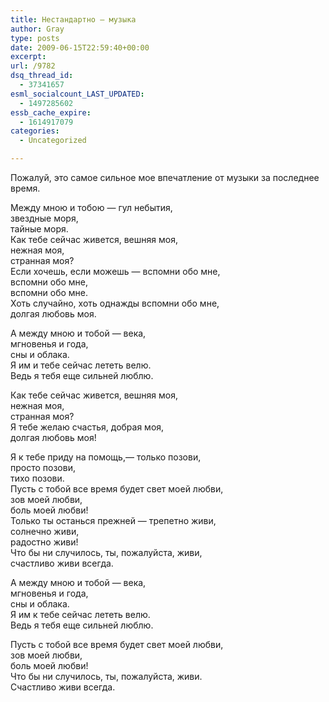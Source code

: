 ```yaml
---
title: Нестандартно — музыка
author: Gray
type: posts
date: 2009-06-15T22:59:40+00:00
excerpt:
url: /9782
dsq_thread_id:
  - 37341657
esml_socialcount_LAST_UPDATED:
  - 1497285602
essb_cache_expire:
  - 1614917079
categories:
  - Uncategorized

---
```








<p style="clear: both">
  Пожалуй, это самое сильное мое впечатление от музыки за последнее время.
</p>

Между мною и тобою — гул небытия,  
звездные моря,  
тайные моря.  
Как тебе сейчас живется, вешняя моя,  
нежная моя,  
странная моя?  
Если хочешь, если можешь — вспомни обо мне,  
вспомни обо мне,  
вспомни обо мне.  
Хоть случайно, хоть однажды вспомни обо мне,  
долгая любовь моя.

А между мною и тобой — века,  
мгновенья и года,  
сны и облака.  
Я им и тебе сейчас лететь велю.  
Ведь я тебя еще сильней люблю.

Как тебе сейчас живется, вешняя моя,  
нежная моя,  
странная моя?  
Я тебе желаю счастья, добрая моя,  
долгая любовь моя!

<p style="clear: both">
  Я к тебе приду на помощь,— только позови,<br />просто позови,<br />тихо позови.<br />Пусть с тобой все время будет свет моей любви,<br />зов моей любви,<br />боль моей любви!<br />Только ты останься прежней — трепетно живи,<br />солнечно живи,<br />радостно живи!<br />Что бы ни случилось, ты, пожалуйста, живи,<br />счастливо живи всегда.
</p>

А между мною и тобой — века,  
мгновенья и года,  
сны и облака.  
Я им к тебе сейчас лететь велю.  
Ведь я тебя еще сильней люблю.

Пусть с тобой все время будет свет моей любви,  
зов моей любви,  
боль моей любви!  
Что бы ни случилось, ты, пожалуйста, живи.  
Счастливо живи всегда.

<p style="clear: both">
</p>